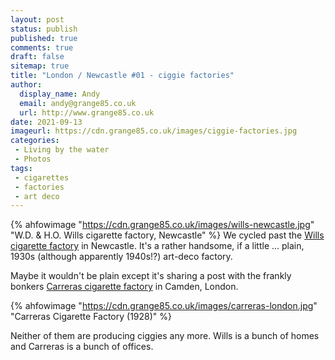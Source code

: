 ```yaml
---
layout: post
status: publish
published: true 
comments: true
draft: false
sitemap: true
title: "London / Newcastle #01 - ciggie factories"
author:
  display_name: Andy
  email: andy@grange85.co.uk
  url: http://www.grange85.co.uk
date: 2021-09-13
imageurl: https://cdn.grange85.co.uk/images/ciggie-factories.jpg
categories:
 - Living by the water
 - Photos
tags:
 - cigarettes
 - factories
 - art deco
---
```

{% ahfowimage "https://cdn.grange85.co.uk/images/wills-newcastle.jpg" "W.D. & H.O. Wills cigarette factory, Newcastle" %}
We cycled past the [Wills cigarette factory](https://en.wikipedia.org/wiki/Wills_Building) in Newcastle. It's a rather handsome, if a little ... plain, 1930s (although apparently 1940s!?) art-deco factory.

Maybe it wouldn't be plain except it's sharing a post with the frankly bonkers [Carreras cigarette factory](https://en.wikipedia.org/wiki/Carreras_Cigarette_Factory) in Camden, London.

{% ahfowimage "https://cdn.grange85.co.uk/images/carreras-london.jpg" "Carreras Cigarette Factory (1928)" %}

Neither of them are producing ciggies any more. Wills is a bunch of homes and Carreras is a bunch of offices.
